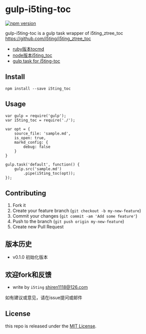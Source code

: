 gulp-i5ting-toc
===============

[![npm version](https://badge.fury.io/js/gulp-i5ting-toc.svg)](http://badge.fury.io/js/gulp-i5ting-toc)

gulp-i5ting-toc is  a gulp task wrapper of i5ting_ztree_toc https://github.com/i5ting/i5ting_ztree_toc 

- [ruby版本tocmd](https://github.com/i5ting/tocmd.gem)
- [node版本i5ting_toc](https://github.com/i5ting/tocmd.npm)
- [gulp task for i5ting-toc](https://github.com/i5ting/gulp-i5ting-toc)

## Install

    npm install --save i5ting_toc

## Usage

```
var gulp = require('gulp');
var i5ting_toc = require('./');

var opt = {
	source_file: 'sample.md',
	is_open: true,
	markd_config: {
		debug: false
	}
}

gulp.task('default', function() {
	gulp.src('sample.md')
		.pipe(i5ting_toc(opt));
});
```


## Contributing

1. Fork it
2. Create your feature branch (`git checkout -b my-new-feature`)
3. Commit your changes (`git commit -am 'Add some feature'`)
4. Push to the branch (`git push origin my-new-feature`)
5. Create new Pull Request

## 版本历史

- v0.1.0 初始化版本

## 欢迎fork和反馈

- write by `i5ting` shiren1118@126.com

如有建议或意见，请在issue提问或邮件

## License

this repo is released under the [MIT
License](http://www.opensource.org/licenses/MIT).
